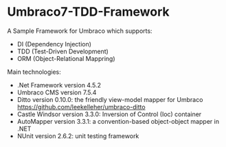 # Umbraco7-TDD-Framework
A Sample Framework for Umbraco which supports:
- DI (Dependency Injection)
- TDD (Test-Driven Development)
- ORM (Object-Relational Mappring)

Main technologies:
- .Net Framework version 4.5.2
- Umbraco CMS version 7.5.4
- Ditto version 0.10.0: the friendly view-model mapper for Umbraco https://github.com/leekelleher/umbraco-ditto
- Castle Windsor version 3.3.0: Inversion of Control (Ioc) container
- AutoMapper version 3.3.1: a convention-based object-object mapper in .NET
- NUnit version 2.6.2: unit testing framework
